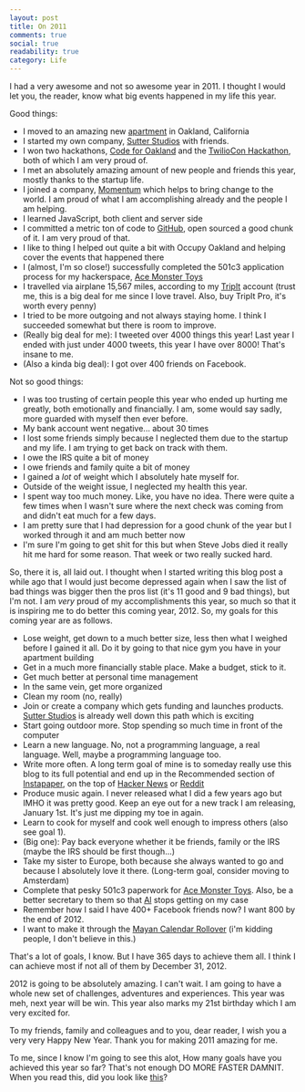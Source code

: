```yaml
---
layout: post
title: On 2011
comments: true
social: true
readability: true
category: Life
---
```


I had a very awesome and not so awesome year in 2011. I thought I would let you, the reader, know what big events happened in my life this year.

Good things:

*   I moved to an amazing new [apartment](http://www.livethegrand.com/) in Oakland, California
*   I started my own company, [Sutter Studios](http://sutterstudios.com) with friends.
*   I won two hackathons, [Code for Oakland](http://codeforoakland.org/code-for-oakland-2011-the-winners-list/) and the [TwilioCon Hackathon](http://www.twilio.com/blog/2011/09/announcing-the-finalists-from-the-twiliocon-hackathon.html), both of which I am very proud of.
*   I met an absolutely amazing amount of new people and friends this year, mostly thanks to the startup life.
*   I joined a company, [Momentum](http://momentumapp.co) which helps to bring change to the world. I am proud of what I am accomplishing already and the people I am helping.
*   I learned JavaScript, both client and server side
*   I committed a metric ton of code to [GitHub](http://github.com/robbiet480), open sourced a good chunk of it. I am very proud of that.
*   I like to thing I helped out quite a bit with Occupy Oakland and helping cover the events that happened there
*   I (almost, I'm so close!) successfully completed the 501c3 application process for my hackerspace, [Ace Monster Toys](http://acemonstertoys.org)
*   I travelled via airplane 15,567 miles, according to my [TripIt](http://tripit.com) account (trust me, this is a big deal for me since I love travel. Also, buy TripIt Pro, it's worth every penny)
*   I tried to be more outgoing and not always staying home. I think I succeeded somewhat but there is room to improve.
*   (Really big deal for me): I tweeted over 4000 things this year! Last year I ended with just under 4000 tweets, this year I have over 8000! That's insane to me.
*   (Also a kinda big deal): I got over 400 friends on Facebook. 

Not so good things:

*   I was too trusting of certain people this year who ended up hurting me greatly, both emotionally and financially. I am, some would say sadly, more guarded with myself then ever before.
*   My bank account went negative... about 30 times
*   I lost some friends simply because I neglected them due to the startup and my life. I am trying to get back on track with them.
*   I owe the IRS quite a bit of money
*   I owe friends and family quite a bit of money
*   I gained a _lot_ of weight which I absolutely hate myself for.
*   Outside of the weight issue, I neglected my health this year.
*   I spent way too much money. Like, you have no idea. There were quite a few times when I wasn't sure where the next check was coming from and didn't eat much for a few days.
*   I am pretty sure that I had depression for a good chunk of the year but I worked through it and am much better now
*   I'm sure I'm going to get shit for this but when Steve Jobs died it really hit me hard for some reason. That week or two really sucked hard.

So, there it is, all laid out. I thought when I started writing this blog post a while ago that I would just become depressed again when I saw the list of bad things was bigger then the pros list (it's 11 good and 9 bad things), but I'm not. I am _very_ proud of my accomplishments this year, so much so that it is inspiring me to do better this coming year, 2012. So, my goals for this coming year are as follows.

*   Lose weight, get down to a much better size, less then what I weighed before I gained it all. Do it by going to that nice gym you have in your apartment building
*   Get in a much more financially stable place. Make a budget, stick to it.
*   Get much better at personal time management
*   In the same vein, get more organized
*   Clean my room (no, really)
*   Join or create a company which gets funding and launches products. [Sutter Studios](http://sutterstudios.com) is already well down this path which is exciting
*   Start going outdoor more. Stop spending so much time in front of the computer
*   Learn a new language. No, not a programming language, a real language. Well, maybe a programming language too. 
*   Write more often. A long term goal of mine is to someday really use this blog to its full potential and end up in the Recommended section of [Instapaper](http://instapaper.com), on the top of [Hacker News](http://news.ycombinator.com) or [Reddit](http://reddit.com)
*   Produce music again. I never released what I did a few years ago but IMHO it was pretty good. Keep an eye out for a new track I am releasing, January 1st. It's just me dipping my toe in again.
*   Learn to cook for myself and cook well enough to impress others (also see goal 1). 
*   (Big one): Pay back everyone whether it be friends, family or the IRS (maybe the IRS should be first though...)
*   Take my sister to Europe, both because she always wanted to go and because I absolutely love it there. (Long-term goal, consider moving to Amsterdam)
*   Complete that pesky 501c3 paperwork for [Ace Monster Toys](http://acemonstertoys.org). Also, be a better secretary to them so that [Al](http://openbuddha.com) stops getting on my case
*   Remember how I said I have 400+ Facebook friends now? I want 800 by the end of 2012.
*   I want to make it through the [Mayan Calendar Rollover](http://en.wikipedia.org/wiki/2012_phenomenon#Mesoamerican_Long_Count_calendar) (i'm kidding people, I don't believe in this.)

That's a lot of goals, I know. But I have 365 days to achieve them all. I think I can achieve most if not all of them by December 31, 2012.

2012 is going to be absolutely amazing. I can't wait. I am going to have a whole new set of challenges, adventures and experiences. This year was meh, next year will be win. This year also marks my 21st birthday which I am very excited for. 

To my friends, family and colleagues and to you, dear reader, I wish you a very very Happy New Year. Thank you for making 2011 amazing for me.

To me, since I know I'm going to see this alot, How many goals have you achieved this year so far? That's not enough DO MORE FASTER DAMNIT. When you read this, did you look like [this](http://d37nnnqwv9amwr.cloudfront.net/photos/images/newsfeed/000/210/983/okay.JPG)?